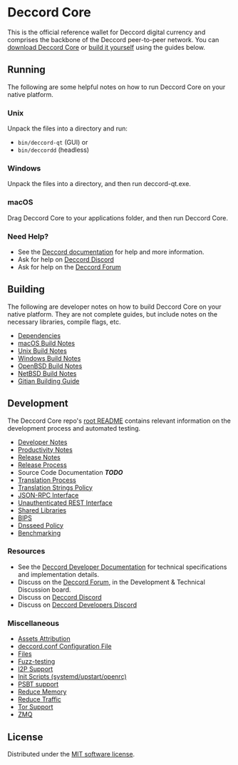 Deccord Core
==========

This is the official reference wallet for Deccord digital currency and comprises the backbone of the Deccord peer-to-peer network. You can [download Deccord Core](https://www.deccord.org/downloads/) or [build it yourself](#building) using the guides below.

Running
---------------------
The following are some helpful notes on how to run Deccord Core on your native platform.

### Unix

Unpack the files into a directory and run:

- `bin/deccord-qt` (GUI) or
- `bin/deccordd` (headless)

### Windows

Unpack the files into a directory, and then run deccord-qt.exe.

### macOS

Drag Deccord Core to your applications folder, and then run Deccord Core.

### Need Help?

* See the [Deccord documentation](https://docs.deccord.org)
for help and more information.
* Ask for help on [Deccord Discord](http://staydeccordy.com)
* Ask for help on the [Deccord Forum](https://www.deccord.com/forum)

Building
---------------------
The following are developer notes on how to build Deccord Core on your native platform. They are not complete guides, but include notes on the necessary libraries, compile flags, etc.

- [Dependencies](dependencies.md)
- [macOS Build Notes](build-osx.md)
- [Unix Build Notes](build-unix.md)
- [Windows Build Notes](build-windows.md)
- [OpenBSD Build Notes](build-openbsd.md)
- [NetBSD Build Notes](build-netbsd.md)
- [Gitian Building Guide](gitian-building.md)

Development
---------------------
The Deccord Core repo's [root README](/README.md) contains relevant information on the development process and automated testing.

- [Developer Notes](developer-notes.md)
- [Productivity Notes](productivity.md)
- [Release Notes](release-notes.md)
- [Release Process](release-process.md)
- Source Code Documentation ***TODO***
- [Translation Process](translation_process.md)
- [Translation Strings Policy](translation_strings_policy.md)
- [JSON-RPC Interface](JSON-RPC-interface.md)
- [Unauthenticated REST Interface](REST-interface.md)
- [Shared Libraries](shared-libraries.md)
- [BIPS](bips.md)
- [Dnsseed Policy](dnsseed-policy.md)
- [Benchmarking](benchmarking.md)

### Resources
* See the [Deccord Developer Documentation](https://deccord.readme.io/)
  for technical specifications and implementation details.
* Discuss on the [Deccord Forum](https://www.deccord.com/forum), in the Development & Technical Discussion board.
* Discuss on [Deccord Discord](http://staydeccordy.com)
* Discuss on [Deccord Developers Discord](http://chat.deccorddevs.org/)

### Miscellaneous
- [Assets Attribution](assets-attribution.md)
- [deccord.conf Configuration File](deccord-conf.md)
- [Files](files.md)
- [Fuzz-testing](fuzzing.md)
- [I2P Support](i2p.md)
- [Init Scripts (systemd/upstart/openrc)](init.md)
- [PSBT support](psbt.md)
- [Reduce Memory](reduce-memory.md)
- [Reduce Traffic](reduce-traffic.md)
- [Tor Support](tor.md)
- [ZMQ](zmq.md)

License
---------------------
Distributed under the [MIT software license](/COPYING).
